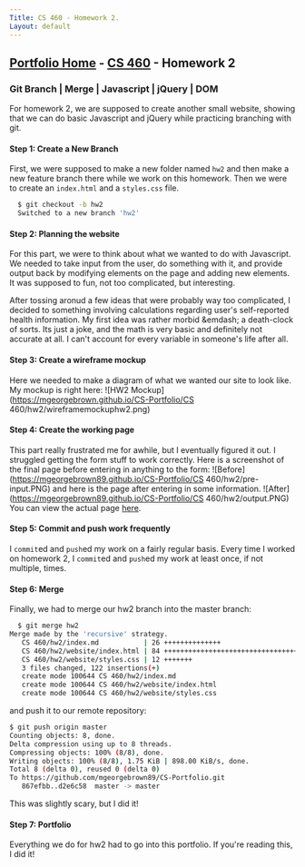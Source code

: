 ```yaml
---
Title: CS 460 - Homework 2.
Layout: default
---
```

## [Portfolio Home](https://mgeorgebrown89.github.io/CS-Portfolio) - [CS 460](../hw2) - Homework 2

### Git Branch | Merge | Javascript | jQuery | DOM

For homework 2, we are supposed to create another small website, showing that we can do basic Javascript and jQuery while practicing branching with git. 

#### Step 1: Create a New Branch
First, we were supposed to make a new folder named `hw2` and then make a new feature branch there while we work on this homework. Then we were to create an `index.html` and a `styles.css` file. 
```bash
  $ git checkout -b hw2
  Switched to a new branch 'hw2'
```

#### Step 2: Planning the website
For this part, we were to think about what we wanted to do with Javascript. We needed to take input from the user, do something with it, and provide output back by modifying elements on the page and adding new elements. It was supposed to fun, not too complicated, but interesting. 

After tossing aronud a few ideas that were probably way too complicated, I decided to something involving calculations regarding user's self-reported health information. My first idea was rather morbid &emdash; a death-clock of sorts. Its just a joke, and the math is very basic and definitely not accurate at all. I  can't account for every variable in someone's life after all. 

#### Step 3: Create a wireframe mockup
Here we needed to make a diagram of what we wanted our site to look like. My mockup is right here:
![HW2 Mockup](https://mgeorgebrown.github.io/CS-Portfolio/CS 460/hw2/wireframemockuphw2.png)

#### Step 4: Create the working page
This part really frustrated me for awhile, but I eventually figured it out. I struggled getting the form stuff to work correctly. Here is a screenshot of the final page before entering in anything to the form:
![Before](https://mgeorgebrown89.github.io/CS-Portfolio/CS 460/hw2/pre-input.PNG)
and here  is the page after entering in some information.
![After](https://mgeorgebrown89.github.io/CS-Portfolio/CS 460/hw2/output.PNG)
You can view the actual page [here](website/index.html).

#### Step 5: Commit and push work frequently
I `commit`ed and `push`ed my work on a fairly regular basis. Every time I worked on homework 2, I `commit`ed and `push`ed my work at least once, if not multiple, times. 

#### Step 6: Merge
Finally, we had to merge our hw2 branch into the master branch:
```bash
  $ git merge hw2
Merge made by the 'recursive' strategy.
   CS 460/hw2/index.md           | 26 ++++++++++++++
   CS 460/hw2/website/index.html | 84 +++++++++++++++++++++++++++++++++++++++++++
   CS 460/hw2/website/styles.css | 12 +++++++
   3 files changed, 122 insertions(+)
   create mode 100644 CS 460/hw2/index.md
   create mode 100644 CS 460/hw2/website/index.html
   create mode 100644 CS 460/hw2/website/styles.css
```
and push it to our remote repository:
```bash
$ git push origin master
Counting objects: 8, done.
Delta compression using up to 8 threads.
Compressing objects: 100% (8/8), done.
Writing objects: 100% (8/8), 1.75 KiB | 898.00 KiB/s, done.
Total 8 (delta 0), reused 0 (delta 0)
To https://github.com/mgeorgebrown89/CS-Portfolio.git
   867efbb..d2e6c58  master -> master
```
This was slightly scary, but I did it!
 
#### Step 7: Portfolio
Everything we do for hw2 had to go into this portfolio. If you're reading this, I did it!